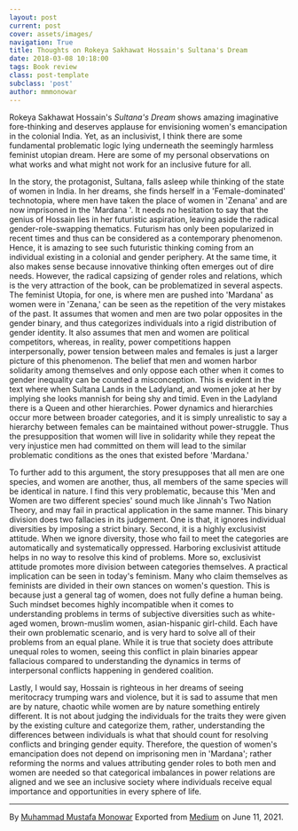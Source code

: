 ```yaml
---
layout: post
current: post
cover: assets/images/
navigation: True
title: Thoughts on Rokeya Sakhawat Hossain's Sultana's Dream
date: 2018-03-08 10:18:00
tags: Book review
class: post-template
subclass: 'post'
author: mmmonowar
---
```


Rokeya Sakhawat Hossain's *Sultana's Dream* shows
amazing imaginative fore-thinking and deserves applause for envisioning
women's emancipation in the colonial India. Yet, as an inclusivist, I
think there are some fundamental problematic logic lying underneath the
seemingly harmless feminist utopian dream. Here are some of my personal
observations on what works and what might not work for an inclusive
future for all.

In the story, the protagonist, Sultana, falls asleep while thinking of
the state of women in India. In her dreams, she finds herself in a
'Female-dominated' technotopia, where men have taken the place of women
in 'Zenana' and are now imprisoned in the 'Mardana '. It needs no
hesitation to say that the genius of Hossain lies in her futuristic
aspiration, leaving aside the radical gender-role-swapping thematics.
Futurism has only been popularized in recent times and thus can be
considered as a contemporary phenomenon. Hence, it is amazing to see
such futuristic thinking coming from an individual existing in a
colonial and gender periphery. At the same time, it also makes sense
because innovative thinking often emerges out of dire needs. However,
the radical capsizing of gender roles and relations, which is the very
attraction of the book, can be problematized in several aspects. The
feminist Utopia, for one, is where men are pushed into 'Mardana' as
women were in 'Zenana,' can be seen as the repetition of the very
mistakes of the past. It assumes that women and men are two polar
opposites in the gender binary, and thus categorizes individuals into a
rigid distribution of gender identity. It also assumes that men and
women are political competitors, whereas, in reality, power competitions
happen interpersonally, power tension between males and females is just
a larger picture of this phenomenon. The belief that men and women
harbor solidarity among themselves and only oppose each other when it
comes to gender inequality can be counted a misconception. This is
evident in the text where when Sultana Lands in the Ladyland, and women
joke at her by implying she looks mannish for being shy and timid. Even
in the Ladyland there is a Queen and other hierarchies. Power dynamics
and hierarchies occur more between broader categories, and it is simply
unrealistic to say a hierarchy between females can be maintained without
power-struggle. Thus the presupposition that women will live in
solidarity while they repeat the very injustice men had committed on
them will lead to the similar problematic conditions as the ones that
existed before 'Mardana.'

To further add to this argument, the story presupposes that all men are
one species, and women are another, thus, all members of the same
species will be identical in nature. I find this very problematic,
because this 'Men and Women are two different species' sound much like
Jinnah's Two Nation Theory, and may fail in practical application in the
same manner. This binary division does two fallacies in its judgement.
One is that, it ignores individual diversities by imposing a strict
binary. Second, it is a highly exclusivist attitude. When we ignore
diversity, those who fail to meet the categories are automatically and
systematically oppressed. Harboring exclusivist attitude helps in no way
to resolve this kind of problems. More so, exclusivist attitude promotes
more division between categories themselves. A practical implication can
be seen in today's feminism. Many who claim themselves as feminists are
divided in their own stances on women's question. This is because just a
general tag of women, does not fully define a human being. Such mindset
becomes highly incompatible when it comes to understanding problems in
terms of subjective diversities such as white-aged women, brown-muslim
women, asian-hispanic girl-child. Each have their own problematic
scenario, and is very hard to solve all of their problems from an equal
plane. While it is true that society does attribute unequal roles to
women, seeing this conflict in plain binaries appear fallacious compared
to understanding the dynamics in terms of interpersonal conflicts
happening in gendered coalition.

Lastly, I would say, Hossain is righteous in her dreams of seeing
meritocracy trumping wars and violence, but it is sad to assume that men
are by nature, chaotic while women are by nature something entirely
different. It is not about judging the individuals for the traits they
were given by the existing culture and categorize them, rather,
understanding the differences between individuals is what that should
count for resolving conflicts and bringing gender equity. Therefore, the
question of women's emancipation does not depend on imprisoning men in
'Mardana'; rather reforming the norms and values attributing gender
roles to both men and women are needed so that categorical imbalances in
power relations are aligned and we see an inclusive society where
individuals receive equal importance and opportunities in every sphere
of life.

---

By [Muhammad Mustafa Monowar](https://medium.com/@mmmonowar)
Exported from [Medium](https://medium.com) on June 11, 2021.
